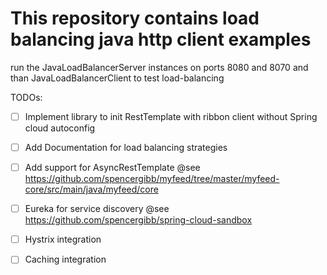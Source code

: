 # This repository contains load balancing java http client examples

run the JavaLoadBalancerServer instances on ports 8080 and 8070 and than JavaLoadBalancerClient to test load-balancing

TODOs:
- [ ] Implement library to init RestTemplate with ribbon client without Spring cloud autoconfig 
- [ ] Add Documentation for load balancing strategies
- [ ] Add support for AsyncRestTemplate  @see https://github.com/spencergibb/myfeed/tree/master/myfeed-core/src/main/java/myfeed/core
- [ ] Eureka for service discovery  @see https://github.com/spencergibb/spring-cloud-sandbox
- [ ] Hystrix integration
- [ ] Caching integration

